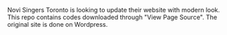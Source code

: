 Novi Singers Toronto is looking to update their website with modern look. This repo contains codes downloaded through "View Page Source". The original site is done on Wordpress.
